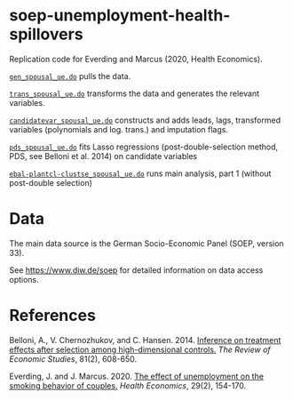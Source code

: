 # soep-unemployment-health-spillovers
Replication code for Everding and Marcus (2020, Health Economics). 

[`gen_spousal_ue.do`](./gen_spousal_ue.do) pulls the data. 

[`trans_spousal_ue.do`](./trans_spousal_ue.do) transforms the data and generates the relevant variables. 

[`candidatevar_spousal_ue.do`](./candidatevar_spousal_ue.do) constructs and adds leads, lags, transformed variables (polynomials and log. trans.) and imputation flags. 

[`pds_spousal_ue.do`](./pds_spousal_ue.do) fits Lasso regressions (post-double-selection method, PDS, see Belloni et al. 2014) on candidate variables 

[`ebal-plantcl-clustse_spousal_ue.do`](./ebal-plantcl-clustse_spousal_ue.do) runs main analysis, part 1 (without post-double selection) 



# Data 
The main data source is the German Socio-Economic Panel (SOEP, version 33). 

See https://www.diw.de/soep for detailed information on data access options. 

# References 
Belloni, A., V. Chernozhukov, and C. Hansen. 2014. [Inference on treatment effects after selection among high-dimensional controls.](https://doi.org/10.1093/restud/rdt044) *The Review of Economic Studies*, 81(2), 608-650.

Everding, J. and J. Marcus. 2020. [The effect of unemployment on the smoking behavior of couples.](https://onlinelibrary.wiley.com/doi/full/10.1002/hec.3961) *Health Economics*, 29(2), 154-170.
